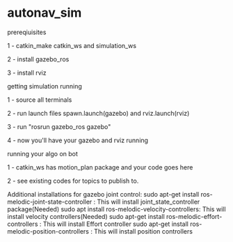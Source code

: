 # autonav_sim

prereqiuisites

1 - catkin_make catkin_ws and simulation_ws

2 - install gazebo_ros

3 - install rviz


getting simulation running

1 - source all terminals

2 - run launch files spawn.launch(gazebo) and rviz.launch(rviz)

3 - run "rosrun gazebo_ros gazebo"

4 - now you'll have your gazebo and rviz running


running your algo on bot

1 - catkin_ws has motion_plan package and your code goes here

2 - see existing codes for topics to publish to.

Additional installations for gazebo joint control:
sudo apt-get install ros-melodic-joint-state-controller : This will install joint_state_controller package(Needed)
sudo apt install ros-melodic-velocity-controllers: This will install velocity controllers(Needed)
sudo apt-get install ros-melodic-effort-controllers : This will install Effort controller
sudo apt-get install ros-melodic-position-controllers : This will install position controllers

